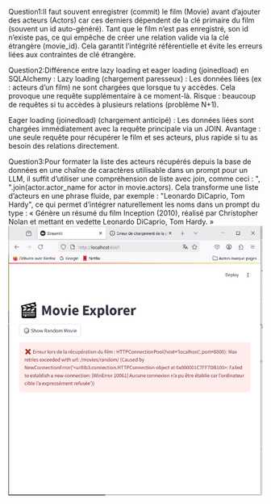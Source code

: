 Question1:Il faut souvent enregistrer (commit) le film (Movie) avant d’ajouter des acteurs (Actors) car ces derniers dépendent de la clé primaire du film (souvent un id auto-généré). Tant que le film n’est pas enregistré, son id n’existe pas, ce qui empêche de créer une relation valide via la clé étrangère (movie_id). Cela garantit l’intégrité référentielle et évite les erreurs liées aux contraintes de clé étrangère.

Question2:Différence entre lazy loading et eager loading (joinedload) en SQLAlchemy :
Lazy loading (chargement paresseux) :
Les données liées (ex : acteurs d’un film) ne sont chargées que lorsque tu y accèdes. Cela provoque une requête supplémentaire à ce moment-là.
Risque : beaucoup de requêtes si tu accèdes à plusieurs relations (problème N+1).

Eager loading (joinedload) (chargement anticipé) :
Les données liées sont chargées immédiatement avec la requête principale via un JOIN.
Avantage : une seule requête pour récupérer le film et ses acteurs, plus rapide si tu as besoin des relations directement.

Question3:Pour formater la liste des acteurs récupérés depuis la base de données en une chaîne de caractères utilisable dans un prompt pour un LLM, il suffit d’utiliser une compréhension de liste avec join, comme ceci : ", ".join(actor.actor_name for actor in movie.actors). Cela transforme une liste d’acteurs en une phrase fluide, par exemple : "Leonardo DiCaprio, Tom Hardy", ce qui permet d’intégrer naturellement les noms dans un prompt du type : « Génère un résumé du film Inception (2010), réalisé par Christopher Nolan et mettant en vedette Leonardo DiCaprio, Tom Hardy. »
![capture](image.png)

